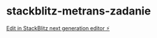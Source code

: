 # stackblitz-metrans-zadanie

[Edit in StackBlitz next generation editor ⚡️](https://stackblitz.com/~/github.com/branislavbucko2/stackblitz-metrans-zadanie)
